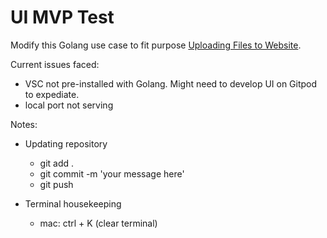 # UI MVP Test

Modify this Golang use case to fit purpose [Uploading Files to Website](https://tutorialedge.net/golang/go-file-upload-tutorial/).


Current issues faced:
* VSC not pre-installed with Golang. Might need to develop UI on Gitpod to expediate.
* local port not serving

Notes:
* Updating repository
    - git add .
    - git commit -m 'your message here'
    - git push

* Terminal housekeeping
    - mac: ctrl + K (clear terminal) 

